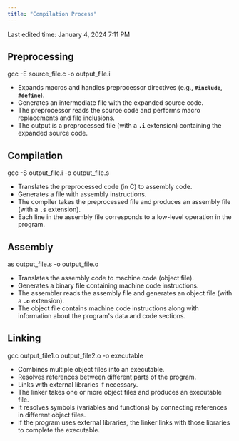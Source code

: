 ```yaml
---
title: "Compilation Process"
---
```

Last edited time: January 4, 2024 7:11 PM

## Preprocessing

gcc -E source_file.c -o output_file.i

- Expands macros and handles preprocessor directives (e.g., **`#include`**, **`#define`**).
- Generates an intermediate file with the expanded source code.
- The preprocessor reads the source code and performs macro replacements and file inclusions.
- The output is a preprocessed file (with a **`.i`** extension) containing the expanded source code.

## Compilation

gcc -S output_file.i -o output_file.s

- Translates the preprocessed code (in C) to assembly code.
- Generates a file with assembly instructions.
- The compiler takes the preprocessed file and produces an assembly file (with a **`.s`** extension).
- Each line in the assembly file corresponds to a low-level operation in the program.

## Assembly

as output_file.s -o output_file.o

- Translates the assembly code to machine code (object file).
- Generates a binary file containing machine code instructions.
- The assembler reads the assembly file and generates an object file (with a **`.o`** extension).
- The object file contains machine code instructions along with information about the program's data and code sections.

## Linking

gcc output_file1.o output_file2.o -o executable

- Combines multiple object files into an executable.
- Resolves references between different parts of the program.
- Links with external libraries if necessary.
- The linker takes one or more object files and produces an executable file.
- It resolves symbols (variables and functions) by connecting references in different object files.
- If the program uses external libraries, the linker links with those libraries to complete the executable.
